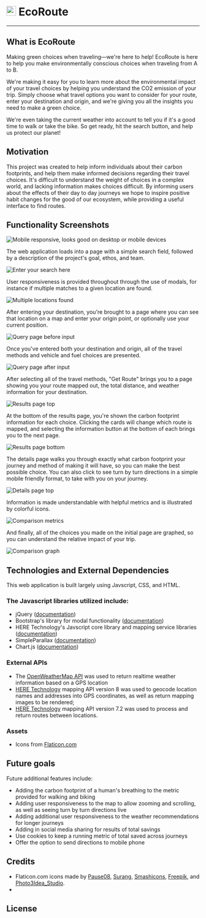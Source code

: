 # <img src="https://titanian229.github.io/EcoRoute/assets/icons/nature.png" alt="EcoRouteLogo" width="25"/> EcoRoute
---
## What is EcoRoute
Making green choices when traveling—we're here to help!
EcoRoute is here to help you make environmentally conscious choices when traveling from A to B.

We're making it easy for you to learn more about the environmental impact of your travel choices by helping you understand the CO2 emission of your trip. Simply choose what travel options you want to consider for your route, enter your destination and origin, and we're giving you all the insights you need to make a green choice.

We're even taking the current weather into account to tell you if it's a good time to walk or take the bike. So get ready, hit the search button, and help us protect our planet!

## Motivation
This project was created to help inform individuals about their carbon footprints, and help them make informed decisions regarding their travel choices.  It's difficult to understand the weight of choices in a complex world, and lacking information makes choices difficult.  By informing users about the effects of their day to day journeys we hope to inspire positive habit changes for the good of our ecosystem, while providing a useful interface to find routes.

## Functionality Screenshots

![Mobile responsive, looks good on desktop or mobile devices][mockup]


The web application loads into a page with a simple search field, followed by a description of the project's goal, ethos, and team.

![Enter your search here][main-page]


User responsiveness is provided throughout through the use of modals, for instance if multiple matches to a given location are found.

![Multiple locations found][multiple-location-modal]


After entering your destination, you're brought to a page where you can see that location on a map and enter your origin point, or optionally use your current position.

![Query page before input][query-before]


Once you've entered both your destination and origin, all of the travel methods and vehicle and fuel choices are presented.

![Query page after input][query-after]


After selecting all of the travel methods, "Get Route" brings you to a page showing you your route mapped out, the total distance, and weather information for your destination.

![Results page top][results-top]


At the bottom of the results page, you're shown the carbon footprint information for each choice.  Clicking the cards will change which route is mapped, and selecting the information button at the bottom of each brings you to the next page.

![Results page bottom][results-cards]


The details page walks you through exactly what carbon footprint your journey and method of making it will have, so you can make the best possible choice.  You can also click to see turn by turn directions in a simple mobile friendly format, to take with you on your journey.

![Details page top][details-top]


Information is made understandable with helpful metrics and is illustrated by colorful icons.

![Comparison metrics][details-comparison]


And finally, all of the choices you made on the initial page are graphed, so you can understand the relative impact of your trip.

![Comparison graph][details-comparison-graph]


## Technologies and External Dependencies
This web application is built largely using Javscript, CSS, and HTML.

### The Javascript libraries utilized include:
* jQuery ([documentation](https://api.jquery.com/))
* Bootstrap's library for modal functionality ([documentation](https://getbootstrap.com/docs/4.1/getting-started/introduction/))
* HERE Technology's Javscript core library and mapping service libraries ([documentation](https://developer.here.com/documentation))
* SimpleParallax ([documentation](https://simpleparallax.com/))
* Chart.js ([documentation](https://www.chartjs.org/docs/latest/))

### External APIs
* The [OpenWeatherMap API](https://openweathermap.org/api/one-call-api) was used to return realtime weather information based on a GPS location
* [HERE Technology](https://developer.here.com/develop/javascript-api) mapping API version 8 was used to geocode location names and addresses into GPS coordinates, as well as return mapping images to be rendered; 
* [HERE Technology](https://developer.here.com/develop/javascript-api) mapping API version 7.2 was used to process and return routes between locations.

### Assets
* Icons from [Flaticon.com](http://flaticons.com)

## Future goals
Future additional features include:
* Adding the carbon footprint of a human's breathing to the metric provided for walking and biking
* Adding user responsiveness to the map to allow zooming and scrolling, as well as seeing turn by turn directions live
* Adding additional user responsiveness to the weather recommendations for longer journeys
* Adding in social media sharing for results of total savings
* Use cookies to keep a running metric of total saved across journeys
* Offer the option to send directions to mobile phone

## Credits

* Flaticon.com icons made by [Pause08](https://www.flaticon.com/free-icon/airplane_1358770), [Surang](https://www.flaticon.com/authors/surang), [Smashicons](https://www.flaticon.com/authors/smashicons), [Freepik](https://www.flaticon.com/authors/freepik), and [Photo3Idea_Studio](https://www.flaticon.com/free-icon/airplane_2105232).
* 

## License

[mockup]: https://titanian229.github.io/EcoRoute/assets/screenshots/mockup.png "Mockup"
[main-page]: https://titanian229.github.io/EcoRoute/assets/screenshots/main-page.jpg "Main Page"
[multiple-location-modal]: https://titanian229.github.io/EcoRoute/assets/screenshots/multiple-location-modal.jpg "Multiple Location Modal"
[query-before]: https://titanian229.github.io/EcoRoute/assets/screenshots/query-before-input.jpg "Query Page before input"
[query-after]: https://titanian229.github.io/EcoRoute/assets/screenshots/query-after-input.jpg "Query Page after input"
[results-top]: https://titanian229.github.io/EcoRoute/assets/screenshots/results-top.jpg "results page top"
[results-cards]: https://titanian229.github.io/EcoRoute/assets/screenshots/results-cards.jpg "results cards"
[route-options-expanded]: https://titanian229.github.io/EcoRoute/assets/screenshots/route-options-expanded.jpg "details page top"
[details-top]: https://titanian229.github.io/EcoRoute/assets/screenshots/details-top.jpg "details page bottom"
[details-comparison]: https://titanian229.github.io/EcoRoute/assets/screenshots/details-comparison.jpg "details comparison metrics"
[details-comparison-graph]: https://titanian229.github.io/EcoRoute/assets/screenshots/details-comparison-graph.jpg "details comparison graph"

